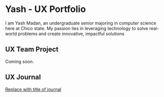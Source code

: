 # Yash - UX Portfolio

I am Yash Madan, an undergraduate senior majoring in computer science here at Chico state. My passion lies in leveraging technology to solve real-world problems and create innovative, impactful solutions

## UX Team Project

Coming soon.

## UX Journal

[Replace with title of journal](journal/)
